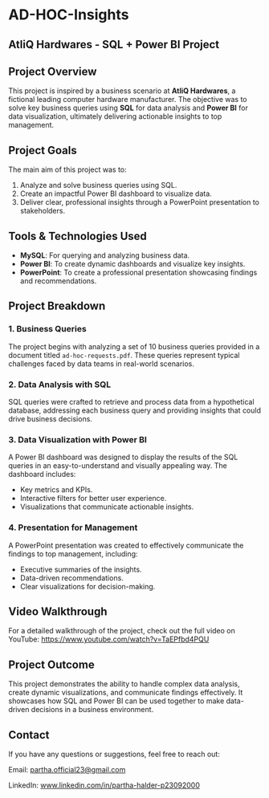# AD-HOC-Insights

## AtliQ Hardwares - SQL + Power BI Project

## Project Overview
This project is inspired by a business scenario at **AtliQ Hardwares**, a fictional leading computer hardware manufacturer. The objective was to solve key business queries using **SQL** for data analysis and **Power BI** for data visualization, ultimately delivering actionable insights to top management.

## Project Goals
The main aim of this project was to:
1. Analyze and solve business queries using SQL.
2. Create an impactful Power BI dashboard to visualize data.
3. Deliver clear, professional insights through a PowerPoint presentation to stakeholders.

## Tools & Technologies Used
- **MySQL**: For querying and analyzing business data.
- **Power BI**: To create dynamic dashboards and visualize key insights.
- **PowerPoint**: To create a professional presentation showcasing findings and recommendations.

## Project Breakdown
### 1. Business Queries
The project begins with analyzing a set of 10 business queries provided in a document titled `ad-hoc-requests.pdf`. These queries represent typical challenges faced by data teams in real-world scenarios.

### 2. Data Analysis with SQL
SQL queries were crafted to retrieve and process data from a hypothetical database, addressing each business query and providing insights that could drive business decisions.

### 3. Data Visualization with Power BI
A Power BI dashboard was designed to display the results of the SQL queries in an easy-to-understand and visually appealing way. The dashboard includes:
- Key metrics and KPIs.
- Interactive filters for better user experience.
- Visualizations that communicate actionable insights.

### 4. Presentation for Management
A PowerPoint presentation was created to effectively communicate the findings to top management, including:
- Executive summaries of the insights.
- Data-driven recommendations.
- Clear visualizations for decision-making.

## Video Walkthrough
For a detailed walkthrough of the project, check out the full video on 
YouTube: https://www.youtube.com/watch?v=TaEPfbd4PQU


## Project Outcome
This project demonstrates the ability to handle complex data analysis, create dynamic visualizations, and communicate findings effectively. It showcases how SQL and Power BI can be used together to make data-driven decisions in a business environment.

## Contact
If you have any questions or suggestions, feel free to reach out:

Email: partha.official23@gmail.com

LinkedIn: www.linkedin.com/in/partha-halder-p23092000
